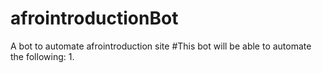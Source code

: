 # afrointroductionBot
A bot to automate afrointroduction site
#This bot will be able to automate the following:
  1. 
